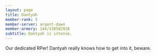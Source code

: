 ```yaml
---
layout: page
title: Dantyah
member-rank: 5
member-server: argent-dawn
member-armory: 144/158582928
subtitle: Dantyah is intense.
---
```


Our dedicated RPer!  Dantyah really knows how to get into it, beware.
